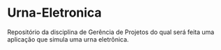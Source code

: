 Urna-Eletronica
===============

Repositório da disciplina de Gerência de Projetos do qual será feita uma aplicação que simula uma urna eletrônica.
